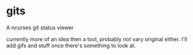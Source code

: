 # gits
A ncurses git status viewer

currently more of an idea then a tool, probably not vary original either.
I'll add gifs and stuff once there's something to look at.
